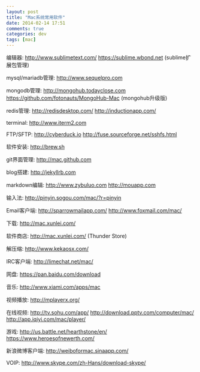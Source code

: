 ```yaml
---
layout: post
title: "Mac系统常用软件"
date: 2014-02-14 17:51
comments: true
categories: dev
tags: [mac]
---
```


编辑器:
http://www.sublimetext.com/‎
https://sublime.wbond.net (sublime扩展包管理)

mysql/mariadb管理:
http://www.sequelpro.com

mongodb管理:
http://mongohub.todayclose.com
https://github.com/fotonauts/MongoHub-Mac (mongohub升级版)

redis管理:
http://redisdesktop.com/
http://inductionapp.com/

terminal:
http://www.iterm2.com

FTP/SFTP:
http://cyberduck.io
http://fuse.sourceforge.net/sshfs.html

软件安装:
http://brew.sh

git界面管理:
http://mac.github.com

blog搭建:
http://jekyllrb.com

markdown编辑:
http://www.zybuluo.com
http://mouapp.com

输入法:
http://pinyin.sogou.com/mac/?r=pinyin‎

Email客户端:
http://sparrowmailapp.com/
http://www.foxmail.com/mac/

下载:
http://mac.xunlei.com/‎

软件商店:
http://mac.xunlei.com/‎ (Thunder Store)

解压缩:
http://www.kekaosx.com/‎

IRC客户端:
http://limechat.net/mac/‎

网盘:
https://pan.baidu.com/download‎

音乐:
http://www.xiami.com/apps/mac‎

视频播放:
http://mplayerx.org/

在线视频:
http://tv.sohu.com/app/
http://download.pptv.com/computer/mac/‎
http://app.iqiyi.com/mac/player/‎

游戏:
http://us.battle.net/hearthstone/en/‎
https://www.heroesofnewerth.com/

新浪微博客户端:
http://weiboformac.sinaapp.com/‎

VOIP:
http://www.skype.com/zh-Hans/download-skype/‎